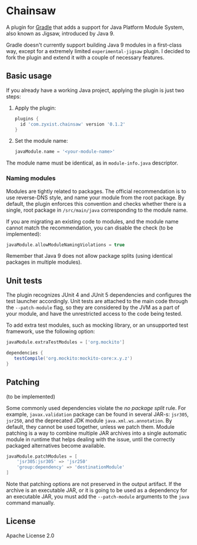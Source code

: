 # Chainsaw

A plugin for [Gradle](http://gradle.org) that adds a support for Java Platform Module System, also known as Jigsaw,
introduced by Java 9.

Gradle doesn't currently support building Java 9 modules in a first-class way, except for a extremely limited
`experimental-jigsaw` plugin. I decided to fork the plugin and extend it with a couple of necessary features.

## Basic usage

If you already have a working Java project, applying the plugin is just two steps:

 1. Apply the plugin:
    ```groovy
    plugins {
      id 'com.zyxist.chainsaw' version '0.1.2'
    }
    ```
 2. Set the module name:
    ```groovy
    javaModule.name = '<your-module-name>'
    ```

The module name must be identical, as in `module-info.java` descriptor.

### Naming modules

Modules are tightly related to packages. The official recommendation is to use reverse-DNS style, and name your
module from the root package. By default, the plugin enforces this convention and checks whether there is a single,
root package in `/src/main/java` corresponding to the module name.

If you are migrating an existing code to modules, and the module name cannot match the recommendation, you can disable
the check (to be implemented):

```groovy
javaModule.allowModuleNamingViolations = true
```

Remember that Java 9 does not allow package splits (using identical packages in multiple modules).

## Unit tests

The plugin recognizes JUnit 4 and JUnit 5 dependencies and configures the test launcher accordingly. Unit tests are
attached to the main code through the `--patch-module` flag, so they are considered by the JVM as a part of your
module, and have the unrestricted access to the code being tested.

To add extra test modules, such as mocking library, or an unsupported test framework, use the following option:

```groovy
javaModule.extraTestModules = ['org.mockito']

dependencies {
   testCompile('org.mockito:mockito-core:x.y.z')
}
```

## Patching

(to be implemented)

Some commonly used dependencies violate the *no package split* rule. For example, `javax.validation` package can be
found in several JAR-s: `jsr305`, `jsr250`, and the deprecated JDK module `java.xml.ws.annotation`. By default, they
cannot be used together, unless we patch them. Module patching is a way to combine multiple JAR archives into a
single automatic module in runtime that helps dealing with the issue, until the correctly packaged alternatives
become available.

```groovy
javaModule.patchModules = [
    'jsr305:jsr305' => 'jsr250'
    'group:dependency' => 'destinationModule'
]
```


Note that patching options are not preserved in the output artifact. If the archive is an executable JAR, or it is
going to be used as a dependency for an executable JAR, you must add the `--patch-module` arguments to the `java`
command manually.

## License

Apache License 2.0